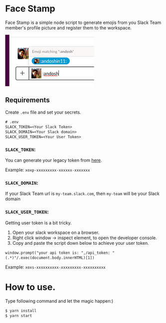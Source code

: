 # Face Stamp

Face Stamp is a simple node script to generate emojis from you Slack Team member's profile picture and register them to the workspace.

![Profile Emoji](screenshot.png)

## Requirements

Create `.env` file and set your secrets.

```
# .env
SLACK_TOKEN=<Your Slack Token>
SLACK_DOMAIN=<Your Slack domain>
SLACK_USER_TOKEN=<Your User Token>
```

### `SLACK_TOKEN`:

You can generate your legacy token from [here](https://api.slack.com/custom-integrations/legacy-tokens).

Example: `xoxp-xxxxxxxxx-xxxxxx-xxxxxxx`

### `SLACK_DOMAIN`:

If your Slack Team url is `my-team.slack.com`, then `my-team` will be your Slack domain

### `SLACK_USER_TOKEN`:

Getting user token is a bit tricky.

1. Open your slack workspace on a browser.
2. Right click window → inspect element, to open the developer console.
3. Copy and paste the script down below to achieve your user token.

```
window.prompt("your api token is: ",/api_token: "(.*)"/.exec(document.body.innerHTML)[1])
```

Example: `xoxs-xxxxxxxxxx-xxxxxxxxx-xxxxxxxxxx`

# How to use.

Type following command and let the magic happen:)

```
$ yarn install
$ yarn start
```
